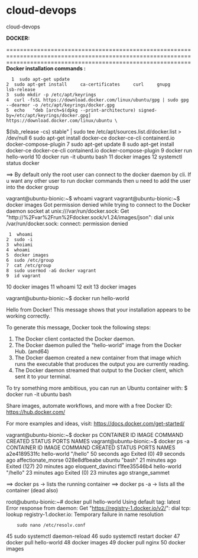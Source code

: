 # cloud-devops
cloud-devops 

**DOCKER:**

================================================================================================================================================================== 
**Docker installation commands :**

	  1  sudo apt-get update
    2  sudo apt-get install     ca-certificates     curl     gnupg     lsb-release
    3  sudo mkdir -p /etc/apt/keyrings
    4  curl -fsSL https://download.docker.com/linux/ubuntu/gpg | sudo gpg --dearmor -o /etc/apt/keyrings/docker.gpg
    5  echo   "deb [arch=$(dpkg --print-architecture) signed-by=/etc/apt/keyrings/docker.gpg] https://download.docker.com/linux/ubuntu \
  $(lsb_release -cs) stable" | sudo tee /etc/apt/sources.list.d/docker.list > /dev/null
    6  sudo apt-get install docker-ce docker-ce-cli containerd.io docker-compose-plugin
    7  sudo apt-get update
    8  sudo apt-get install docker-ce docker-ce-cli containerd.io docker-compose-plugin
    9  docker run hello-world
   10  docker run -it ubuntu bash
   11  docker images
   12  systemctl status docker


==>  By default only the root user can connect to the docker daemon by cli. If u want any other user to run docker commands then u need to add the user into the docker group 

vagrant@ubuntu-bionic:~$ whoami
vagrant
vagrant@ubuntu-bionic:~$ docker images
Got permission denied while trying to connect to the Docker daemon socket at unix:///var/run/docker.sock: Get "http://%2Fvar%2Frun%2Fdocker.sock/v1.24/images/json": dial unix /var/run/docker.sock: connect: permission denied

	 1  whoami
    2  sudo -i
    3  whoiami
    4  whoami
    5  docker images
    6  sudo /etc/group
    7  cat /etc/group
    8  sudo usermod -aG docker vagrant
    9  id vagrant
   10  docker images
   11  whoami
   12  exit
   13  docker images
   
   vagrant@ubuntu-bionic:~$ docker run hello-world

Hello from Docker!
This message shows that your installation appears to be working correctly.

To generate this message, Docker took the following steps:
 1. The Docker client contacted the Docker daemon.
 2. The Docker daemon pulled the "hello-world" image from the Docker Hub.
    (amd64)
 3. The Docker daemon created a new container from that image which runs the
    executable that produces the output you are currently reading.
 4. The Docker daemon streamed that output to the Docker client, which sent it
    to your terminal.

To try something more ambitious, you can run an Ubuntu container with:
 $ docker run -it ubuntu bash

Share images, automate workflows, and more with a free Docker ID:
 https://hub.docker.com/

For more examples and ideas, visit:
 https://docs.docker.com/get-started/


vagrant@ubuntu-bionic:~$ docker ps
CONTAINER ID   IMAGE     COMMAND   CREATED   STATUS    PORTS     NAMES
vagrant@ubuntu-bionic:~$ docker ps -a
CONTAINER ID   IMAGE         COMMAND    CREATED          STATUS                        PORTS     NAMES
a2e4189531fc   hello-world   "/hello"   50 seconds ago   Exited (0) 49 seconds ago               affectionate_morse
028e8dfbeabe   ubuntu        "bash"     21 minutes ago   Exited (127) 20 minutes ago             eloquent_davinci
f1fee35546b4   hello-world   "/hello"   23 minutes ago   Exited (0) 23 minutes ago               strange_sammet


==> docker ps -> lists the running container
==> docker ps -a -> lists all the container (dead also) 

root@ubuntu-bionic:~# docker pull hello-world
Using default tag: latest
Error response from daemon: Get "https://registry-1.docker.io/v2/": dial tcp: lookup registry-1.docker.io: Temporary failure in name resolution


		sudo nano /etc/resolv.conf
   45  sudo systemctl daemon-reload
   46  sudo systemctl restart docker
   47  docker pull hello-world
   48  docker images
   49  docker pull nginx
   50  docker images
